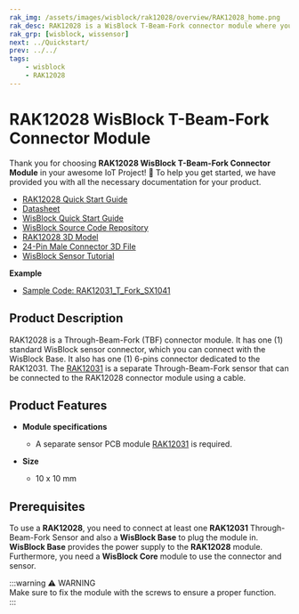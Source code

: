 ```yaml
---
rak_img: /assets/images/wisblock/rak12028/overview/RAK12028_home.png
rak_desc: RAK12028 is a WisBlock T-Beam-Fork connector module where you can connect the separate sensor PCB - the RAK12031 WisBlock T-Beam-Fork Sensor Module.
rak_grp: [wisblock, wissensor]
next: ../Quickstart/
prev: ../../
tags:
    - wisblock
    - RAK12028
---
```



# RAK12028 WisBlock T-Beam-Fork Connector Module

Thank you for choosing **RAK12028 WisBlock T-Beam-Fork Connector Module** in your awesome IoT Project! 🎉 To help you get started, we have provided you with all the necessary documentation for your product.

* [RAK12028 Quick Start Guide](../Quickstart/)
* [Datasheet](../Datasheet/)
* <a href="../../Quickstart/" target="_blank">WisBlock Quick Start Guide</a>
* [WisBlock Source Code Repository](https://github.com/RAKWireless/WisBlock/)
* [RAK12028 3D Model](https://downloads.rakwireless.com/3D_File/WisBlock/3D_RAK12028.stp)
* [24-Pin Male Connector 3D File](https://downloads.rakwireless.com/3D_File/Accessory/WisConnector/M24S1003K6M.stp)
* [WisBlock Sensor Tutorial](/Knowledge-Hub/Learn/WisBlock-Sensor-Tutorial/)

**Example**

- [Sample Code: RAK12031_T_Fork_SX1041](https://github.com/RAKWireless/WisBlock/tree/master/examples/common/IO/RAK12031_T_Fork_SX1041)


## Product Description

RAK12028 is a Through-Beam-Fork (TBF) connector module. It has one (1) standard WisBlock sensor connector, which you can connect with the WisBlock Base. It also has one (1) 6-pins connector dedicated to the RAK12031. The [RAK12031](https://docs.rakwireless.com/Product-Categories/WisBlock/RAK12031/Overview/) is a separate Through-Beam-Fork sensor that can be connected to the RAK12028 connector module using a cable.

## Product Features

* **Module specifications**
    * A separate sensor PCB module [RAK12031](/Product-Categories/WisBlock/RAK12031/Overview/) is required.

* **Size**
    * 10 x 10&nbsp;mm

## Prerequisites

To use a **RAK12028**, you need to connect at least one **RAK12031** Through-Beam-Fork Sensor and also a **WisBlock Base** to plug the module in. **WisBlock Base** provides the power supply to the **RAK12028** module. Furthermore, you need a **WisBlock Core** module to use the connector and sensor.

:::warning ⚠️ WARNING    
Make sure to fix the module with the screws to ensure a proper function.    
:::